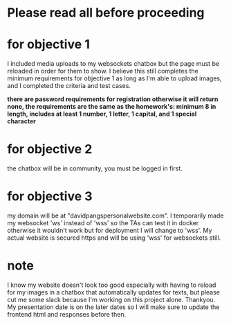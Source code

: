 # Please read all before proceeding

# for objective 1
I included media uploads to my websockets chatbox but the page must be reloaded in order for them to show.
I believe this still completes the minimum requirements for objective 1 as long as I'm able to upload images, 
and I completed the criteria and test cases.

**there are password requirements for registration otherwise it will return none, the requirements are the same as the homework's: minimum 8 in length, includes at least 1 number, 1 letter, 1 capital, and 1 special character**

# for objective 2
the chatbox will be in community, you must be logged in first.

# for objective 3
my domain will be at "davidpangspersonalwebsite.com". I temporarily made my websocket 'ws' instead of 'wss' so 
the TAs can test it in docker otherwise it wouldn't work but for deployment I will change to 'wss'. My actual
website is secured https and will be using 'wss' for websockets still.

# note
I know my website doesn't look too good especially with having to reload for my images in a chatbox
that automatically updates for texts, but please cut me some slack because I'm working on this project alone. Thankyou.
My presentation date is on the later dates so I will make sure to update the frontend html and responses before then.
